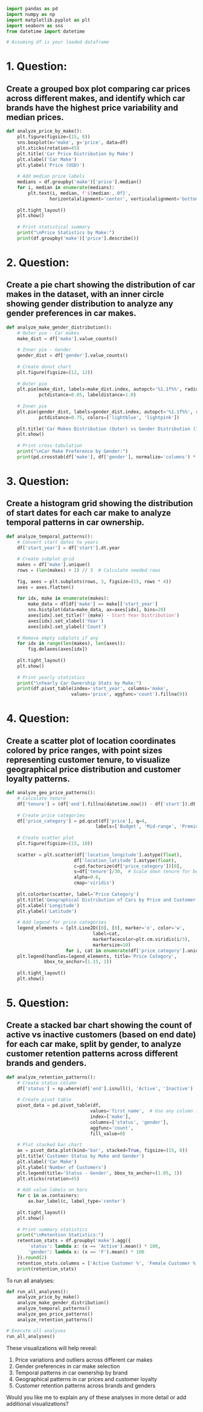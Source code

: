 ```python
import pandas as pd
import numpy as np
import matplotlib.pyplot as plt
import seaborn as sns
from datetime import datetime

# Assuming df is your loaded dataframe
```

# 1. Question: 
## Create a grouped box plot comparing car prices across different makes, and identify which car brands have the highest price variability and median prices.

```python
def analyze_price_by_make():
    plt.figure(figsize=(15, 8))
    sns.boxplot(x='make', y='price', data=df)
    plt.xticks(rotation=45)
    plt.title('Car Price Distribution by Make')
    plt.xlabel('Car Make')
    plt.ylabel('Price (USD)')
    
    # Add median price labels
    medians = df.groupby('make')['price'].median()
    for i, median in enumerate(medians):
        plt.text(i, median, f'${median:,.0f}', 
                horizontalalignment='center', verticalalignment='bottom')
    
    plt.tight_layout()
    plt.show()
    
    # Print statistical summary
    print("\nPrice Statistics by Make:")
    print(df.groupby('make')['price'].describe())
```

# 2. Question: 
## Create a pie chart showing the distribution of car makes in the dataset, with an inner circle showing gender distribution to analyze any gender preferences in car makes.

```python
def analyze_make_gender_distribution():
    # Outer pie - Car makes
    make_dist = df['make'].value_counts()
    
    # Inner pie - Gender
    gender_dist = df['gender'].value_counts()
    
    # Create donut chart
    plt.figure(figsize=(12, 12))
    
    # Outer pie
    plt.pie(make_dist, labels=make_dist.index, autopct='%1.1f%%', radius=1.3,
            pctdistance=0.85, labeldistance=1.0)
    
    # Inner pie
    plt.pie(gender_dist, labels=gender_dist.index, autopct='%1.1f%%', radius=1,
            pctdistance=0.75, colors=['lightblue', 'lightpink'])
    
    plt.title('Car Makes Distribution (Outer) vs Gender Distribution (Inner)')
    plt.show()
    
    # Print cross-tabulation
    print("\nCar Make Preference by Gender:")
    print(pd.crosstab(df['make'], df['gender'], normalize='columns') * 100)
```

# 3. Question: 
## Create a histogram grid showing the distribution of start dates for each car make to analyze temporal patterns in car ownership.

```python
def analyze_temporal_patterns():
    # Convert start dates to years
    df['start_year'] = df['start'].dt.year
    
    # Create subplot grid
    makes = df['make'].unique()
    rows = (len(makes) + 2) // 3  # Calculate needed rows
    
    fig, axes = plt.subplots(rows, 3, figsize=(15, rows * 4))
    axes = axes.flatten()
    
    for idx, make in enumerate(makes):
        make_data = df[df['make'] == make]['start_year']
        sns.histplot(data=make_data, ax=axes[idx], bins=20)
        axes[idx].set_title(f'{make} - Start Year Distribution')
        axes[idx].set_xlabel('Year')
        axes[idx].set_ylabel('Count')
    
    # Remove empty subplots if any
    for idx in range(len(makes), len(axes)):
        fig.delaxes(axes[idx])
    
    plt.tight_layout()
    plt.show()
    
    # Print yearly statistics
    print("\nYearly Car Ownership Stats by Make:")
    print(df.pivot_table(index='start_year', columns='make', 
                        values='price', aggfunc='count').fillna(0))
```

# 4. Question: 
## Create a scatter plot of location coordinates colored by price ranges, with point sizes representing customer tenure, to visualize geographical price distribution and customer loyalty patterns.

```python
def analyze_geo_price_patterns():
    # Calculate tenure
    df['tenure'] = (df['end'].fillna(datetime.now()) - df['start']).dt.days
    
    # Create price categories
    df['price_category'] = pd.qcut(df['price'], q=4, 
                                 labels=['Budget', 'Mid-range', 'Premium', 'Luxury'])
    
    # Create scatter plot
    plt.figure(figsize=(15, 10))
    
    scatter = plt.scatter(df['location_longitude'].astype(float), 
                         df['location_latitude'].astype(float),
                         c=pd.factorize(df['price_category'])[0],
                         s=df['tenure']/30,  # Scale down tenure for better visualization
                         alpha=0.6,
                         cmap='viridis')
    
    plt.colorbar(scatter, label='Price Category')
    plt.title('Geographical Distribution of Cars by Price and Customer Tenure')
    plt.xlabel('Longitude')
    plt.ylabel('Latitude')
    
    # Add legend for price categories
    legend_elements = [plt.Line2D([0], [0], marker='o', color='w', 
                                label=cat,
                                markerfacecolor=plt.cm.viridis(i/3),
                                markersize=10)
                      for i, cat in enumerate(df['price_category'].unique())]
    plt.legend(handles=legend_elements, title='Price Category',
              bbox_to_anchor=(1.15, 1))
    
    plt.tight_layout()
    plt.show()
```

# 5. Question: 
## Create a stacked bar chart showing the count of active vs inactive customers (based on end date) for each car make, split by gender, to analyze customer retention patterns across different brands and genders.

```python
def analyze_retention_patterns():
    # Create status column
    df['status'] = np.where(df['end'].isnull(), 'Active', 'Inactive')
    
    # Create pivot table
    pivot_data = pd.pivot_table(df,
                               values='first_name',  # Use any column for counting
                               index=['make'],
                               columns=['status', 'gender'],
                               aggfunc='count',
                               fill_value=0)
    
    # Plot stacked bar chart
    ax = pivot_data.plot(kind='bar', stacked=True, figsize=(15, 8))
    plt.title('Customer Status by Make and Gender')
    plt.xlabel('Car Make')
    plt.ylabel('Number of Customers')
    plt.legend(title='Status - Gender', bbox_to_anchor=(1.05, 1))
    plt.xticks(rotation=45)
    
    # Add value labels on bars
    for c in ax.containers:
        ax.bar_label(c, label_type='center')
    
    plt.tight_layout()
    plt.show()
    
    # Print summary statistics
    print("\nRetention Statistics:")
    retention_stats = df.groupby('make').agg({
        'status': lambda x: (x == 'Active').mean() * 100,
        'gender': lambda x: (x == 'F').mean() * 100
    }).round(2)
    retention_stats.columns = ['Active Customer %', 'Female Customer %']
    print(retention_stats)
```

To run all analyses:
```python
def run_all_analyses():
    analyze_price_by_make()
    analyze_make_gender_distribution()
    analyze_temporal_patterns()
    analyze_geo_price_patterns()
    analyze_retention_patterns()

# Execute all analyses
run_all_analyses()
```

These visualizations will help reveal:
1. Price variations and outliers across different car makes
2. Gender preferences in car make selection
3. Temporal patterns in car ownership by brand
4. Geographical patterns in car prices and customer loyalty
5. Customer retention patterns across brands and genders

Would you like me to explain any of these analyses in more detail or add additional visualizations?